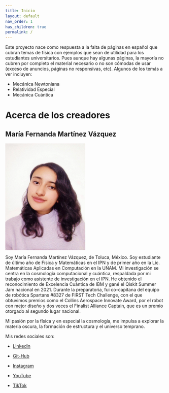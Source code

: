 ```yaml
---
title: Inicio
layout: default
nav_order: 1
has_children: true
permalink: /
---
```


Este proyecto nace como respuesta a la falta de páginas en español que cubran temas de física con ejemplos que sean de utilidad para los estudiantes universitarios. Pues aunque hay algunas páginas, la mayoría no cubren por completo el material necesario o no son cómodas de usar (exceso de anuncios, páginas no responsivas, etc). Algunos de los temás a ver incluyen:

- Mecánica Newtoniana
- Relatividad Especial
- Mecánica Cuántica



# Acerca de los creadores

## María Fernanda Martínez Vázquez


 <img src="assets/images/feryo.jpg" alt="feryo" style="height: 50%; width: 50%;" align="center">
 
Soy María Fernanda Martínez Vázquez, de Toluca, México. Soy estudiante de último año de Física y Matemáticas en el IPN y de primer año en la Lic. Matemáticas Aplicadas en Computación en la UNAM. Mi investigación se centra en la cosmología computacional y cuántica, respaldada por mi trabajo como asistente de investigación en el IPN. He obtenido el reconocimiento de Excelencia Cuántica de IBM y gané el Qiskit Summer Jam nacional en 2021. Durante la preparatoria, fui co-capitana del equipo de robótica Spartans #8327 de FIRST Tech Challenge, con el que obtuvimos premios como el Collins Aerospace Innovate Award, por el robot con mejor diseño y dos veces el Finalist Alliance Captain, que es un premio otorgado al segundo lugar nacional.


Mi pasión por la física y en especial la cosmología, me impulsa a explorar la materia oscura, la formación de estructura y el universo temprano.

Mis redes sociales son:
- [Linkedin](https://www.linkedin.com/in/maria-fernanda-martinez-vazquez/)
- [Git-Hub](https://github.com/Ferabyss)
 
- [Instagram](https://instagram.com/Ferabyss)
 
- [YouTube](https://YouTube.com/Ferabyss)
 
- [TikTok](https://tiktok.com/Ferabyss)
 
 
 
 
